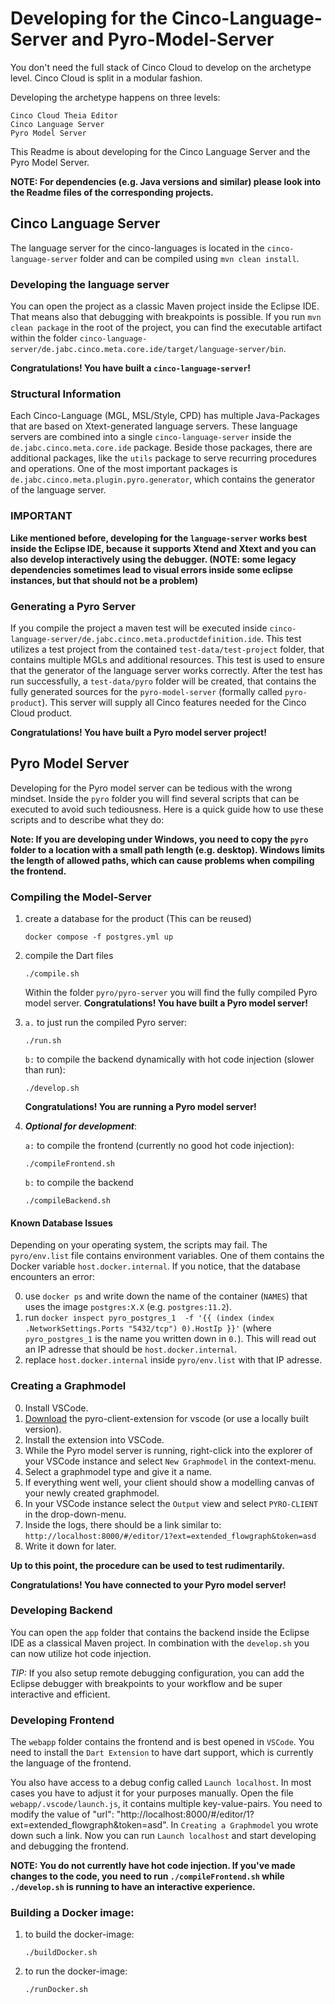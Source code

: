 # Developing for the Cinco-Language-Server and Pyro-Model-Server

You don't need the full stack of Cinco Cloud to develop on the archetype level. Cinco Cloud is split in a modular fashion. 

Developing the archetype happens on three levels:

    Cinco Cloud Theia Editor
    Cinco Language Server
    Pyro Model Server

This Readme is about developing for the Cinco Language Server and the Pyro Model Server.

**NOTE: For dependencies (e.g. Java versions and similar) please look into the Readme files of the corresponding projects.**

## Cinco Language Server

The language server for the cinco-languages is located in the `cinco-language-server` folder and can be compiled using `mvn clean install`.

### Developing the language server

You can open the project as a classic Maven project inside the Eclipse IDE. That means also that debugging with breakpoints is possible. If you run `mvn clean package` in the root of the project, you can find the executable artifact within the folder `cinco-language-server/de.jabc.cinco.meta.core.ide/target/language-server/bin`.

**Congratulations! You have built a `cinco-language-server`!**

### Structural Information

Each Cinco-Language (MGL, MSL/Style, CPD) has multiple Java-Packages that are based on Xtext-generated language servers. These language servers are combined into a single `cinco-language-server` inside the `de.jabc.cinco.meta.core.ide` package. Beside those packages, there are additional packages, like the `utils` package to serve recurring procedures and operations. One of the most important packages is `de.jabc.cinco.meta.plugin.pyro.generator`, which contains the generator of the language server.

### IMPORTANT
**Like mentioned before, developing for the `language-server` works best inside the Eclipse IDE, because it supports Xtend and Xtext and you can also develop interactively using the debugger. (NOTE: some legacy dependencies sometimes lead to visual errors inside some eclipse instances, but that should not be a problem)**

### Generating a Pyro Server
If you compile the project a maven test will be executed inside `cinco-language-server/de.jabc.cinco.meta.productdefinition.ide`. This test utilizes a test project from the contained `test-data/test-project` folder, that contains multiple MGLs and additional resources. This test is used to ensure that the generator of the language server works correctly. After the test has run successfully, a `test-data/pyro` folder will be created, that contains the fully generated sources for the `pyro-model-server` (formally called `pyro-product`). This server will supply all Cinco features needed for the Cinco Cloud product.

**Congratulations! You have built a Pyro model server project!**


## Pyro Model Server

Developing for the Pyro model server can be tedious with the wrong mindset. Inside the `pyro` folder you will find several scripts that can be executed to avoid such tediousness. Here is a quick guide how to use these scripts and to describe what they do:

**Note: If you are developing under Windows, you need to copy the `pyro` folder to a location with a small path length (e.g. desktop). Windows limits the length of allowed paths, which can cause problems when compiling the frontend.** 

### Compiling the Model-Server

1. create a database for the product (This can be reused)

    `docker compose -f postgres.yml up`

2. compile the Dart files
    
    `./compile.sh`

    
    Within the folder `pyro/pyro-server` you will find the fully compiled Pyro model server.
    **Congratulations! You have built a Pyro model server!**

3. `a.` to just run the compiled Pyro server:
    
    `./run.sh`

    `b:` to compile the backend dynamically with hot code injection (slower than run):

    `./develop.sh`

    **Congratulations! You are running a Pyro model server!**

    
4. ***Optional for development***:
    
    `a:` to compile the frontend (currently no good hot code injection):

    `./compileFrontend.sh`

    `b:` to compile the backend

    `./compileBackend.sh`

#### Known Database Issues 
Depending on your operating system, the scripts may fail. The `pyro/env.list` file contains environment variables. One of them contains the Docker variable `host.docker.internal`. If you notice, that the database encounters an error:

0. use `docker ps` and write down the name of the container (`NAMES`) that uses the image `postgres:X.X` (e.g. `postgres:11.2`).
1. run `docker inspect pyro_postgres_1  -f '{{ (index (index .NetworkSettings.Ports "5432/tcp") 0).HostIp }}'` (where `pyro_postgres_1` is the name you written down in `0.`). This will read out an IP adresse that should be `host.docker.internal`.
2. replace `host.docker.internal` inside `pyro/env.list` with that IP adresse.


### Creating a Graphmodel

0. Install VSCode.
1. <a href="/assets/pyro-client-extension-0.0.1.vsix" download="">Download</a> the pyro-client-extension for vscode (or use a locally built version).
2. Install the extension into VSCode.
3. While the Pyro model server is running, right-click into the explorer of your VSCode instance and select `New Graphmodel` in the context-menu.
4. Select a graphmodel type and give it a name.
5. If everything went well, your client should show a modelling canvas of your newly created graphmodel.
6. In your VSCode instance select the `Output` view and select `PYRO-CLIENT` in the drop-down-menu.
7. Inside the logs, there should be a link similar to: `http://localhost:8000/#/editor/1?ext=extended_flowgraph&token=asd`
8. Write it down for later.

**Up to this point, the procedure can be used to test rudimentarily.**

**Congratulations! You have connected to your Pyro model server!**

### Developing Backend

You can open the `app` folder that contains the backend inside the Eclipse IDE as a classical Maven project. In combination with the `develop.sh` you can now utilize hot code injection.

*TIP:* If you also setup remote debugging configuration, you can add the Eclipse debugger with breakpoints to your workflow and be super interactive and efficient.

### Developing Frontend

The `webapp` folder contains the frontend and is best opened in `VSCode`. You need to install the `Dart Extension` to have dart support, which is currently the language of the frontend.

You also have access to a debug config called `Launch localhost`. In most cases you have to adjust it for your purposes manually. Open the file `webapp/.vscode/launch.js`, it contains multiple key-value-pairs. You need to modify the value of "url": "http://localhost:8000/#/editor/1?ext=extended_flowgraph&token=asd". In `Creating a Graphmodel` you wrote down such a link.
Now you can run `Launch localhost` and start developing and debugging the frontend.

**NOTE: You do not currently have hot code injection. If you've made changes to the code, you need to run `./compileFrontend.sh` while `./develop.sh` is running to have an interactive experience.**

### Building a Docker image:

1. to build the docker-image:

    `./buildDocker.sh`

2. to run the docker-image:

    `./runDocker.sh`